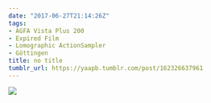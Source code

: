 ```yaml
---
date: "2017-06-27T21:14:26Z"
tags:
- AGFA Vista Plus 200
- Expired Film
- Lomographic ActionSampler
- Göttingen
title: no title
tumblr_url: https://yaapb.tumblr.com/post/162326637961
---
```

 ![](/tumblr_files/tumblr_os7ztqRFt31v9quwwo1_1280.jpg)  
